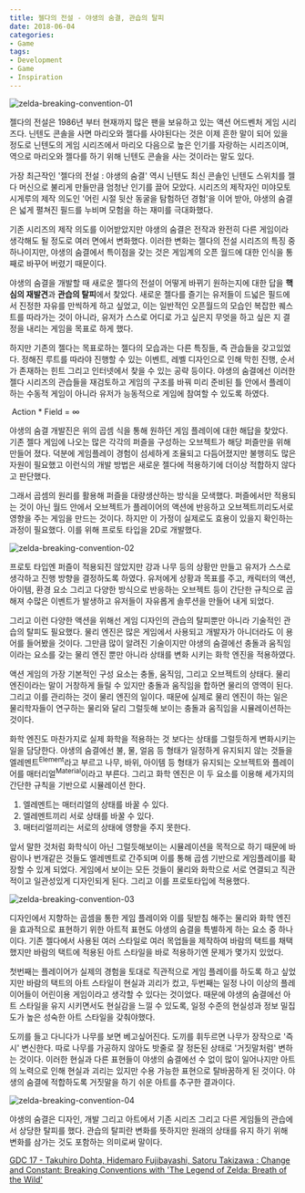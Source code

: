 ```yaml
---
title: 젤다의 전설 - 야생의 숨결, 관습의 탈피
date: 2018-06-04
categories:
- Game
tags:
- Development
- Game
- Inspiration
---
```


![zelda-breaking-convention-01](https://user-images.githubusercontent.com/18159012/41011861-cb5243c2-6979-11e8-84d8-a0602ee1e02f.jpg)

 젤다의 전설은 1986년 부터 현재까지 많은 팬을 보유하고 있는 액션 어드벤처 게임 시리즈다. 닌텐도 콘솔을 사면 마리오와 젤다를 사야된다는 것은 이제 흔한 말이 되어 있을 정도로 닌텐도의 게임 시리즈에서 마리오 다음으로 높은 인기를 자랑하는 시리즈이며, 역으로 마리오와 젤다를 하기 위해 닌텐도 콘솔을 사는 것이라는 말도 있다.

 가장 최근작인 '젤다의 전설 : 야생의 숨결' 역시 닌텐도 최신 콘솔인 닌텐도 스위치를 젤다 머신으로 불리게 만들만큼 엄청난 인기를 끌어 모았다. 시리즈의 제작자인 미야모토 시게루의 제작 의도인 '어린 시절 뒷산 동굴을 탐험하던 경험'을 이어 받아, 야생의 숨결은 넓게 펼쳐진 필드를 누비며 모험을 하는 재미를 극대화했다.

 기존 시리즈의 제작 의도를 이어받았지만 야생의 숨결은 전작과 완전히 다른 게임이라 생각해도 될 정도로 여러 면에서 변화했다. 이러한 변화는 젤다의 전설 시리즈의 특징 중 하나이지만, 야생의 숨결에서 특이점을 갖는 것은 게임계의 오픈 월드에 대한 인식을 통째로 바꾸어 버렸기 때문이다.

 야생의 숨결을 개발할 때 새로운 젤다의 전설이 어떻게 바뀌기 원하는지에 대한 답을 **핵심의 재발견**과 **관습의 탈피**에서 찾았다. 새로운 젤다를 즐기는 유저들이 드넓은 필드에서 진정한 자유를 만씩하게 하고 싶었고, 이는 일반적인 오픈월드의 모습인 복잡한 퀘스트를 따라가는 것이 아니라, 유저가 스스로 어디로 가고 싶은지 무엇을 하고 싶은 지 결정을 내리는 게임을 목표로 하게 했다.

 하지만 기존의 젤다는 목표로하는 젤다의 모습과는 다른 특징들, 즉 관습들을 갖고있었다. 정해진 루트를 따라야 진행할 수 있는 이벤트, 레벨 디자인으로 인해 막힌 진행, 순서가 존재하는 힌트 그리고 인터넷에서 찾을 수 있는 공략 등이다. 야생의 숨결에선 이러한 젤다 시리즈의 관습들을 재검토하고 게임의 구조를 바꿔 미리 준비된 틀 안에서 플레이 하는 수동적 게임이 아니라 유저가 능동적으로 게임에 참여할 수 있도록 하였다.

​    Action * Field = ∞

 야생의 숨결 개발진은 위의 곱셈 식을 통해 원하던 게임 플레이에 대한 해답을 찾았다. 기존 젤다 게임에 나오는 많은 각각의 퍼즐을 구성하는 오브젝트가 해당 퍼즐만을 위해 만들어 졌다. 덕분에 게임플레이 경험이 섬세하게 조율되고 다듬어졌지만 불행히도 많은 자원이 필요했고 이런식의 개발 방법은 새로운 젤다에 적용하기에 더이상 적합하지 않다고 판단했다.

 그래서 곱셈의 원리를 활용해 퍼즐을 대량생산하는 방식을 모색했다. 퍼즐에서만 적용되는 것이 아닌 월드 안에서 오브젝트가 플레이어의 액션에 반응하고 오브젝트끼리도서로 영향을 주는 게임을 만드는 것이다. 하지만 이 가정이 실제로도 효용이 있을지 확인하는 과정이 필요했다. 이를 위해 프로토 타입을 2D로 개발했다.

![zelda-breaking-convention-02](https://user-images.githubusercontent.com/18159012/41010924-390052ba-6975-11e8-9063-8e537b41fc7e.gif)

 프로토 타입엔 퍼즐이 적용되진 않았지만 강과 나무 등의 상황만 만들고 유저가 스스로 생각하고 진행 방향을 결정하도록 하였다. 유저에게 상황과 목표를 주고, 캐릭터의 액션, 아이템, 환경 요소 그리고 다양한 방식으로 반응하는 오브젝트 등이 간단한 규칙으로 곱해져 수많은 이벤트가 발생하고 유저들이 자유롭게 솔루션을 만들어 내게 되었다.

 그리고 이런 다양한 액션을 위해선 게임 디자인의 관습의 탈피뿐만 아니라 기술적인 관습의 탈피도 필요했다. 물리 엔진은 많은 게임에서 사용되고 개발자가 아니더라도 이 용어를 들어봤을 것이다. 그만큼 많이 알려진 기술이지만 야생의 숨결에선 충돌과 움직임이라는 요소를 갖는 물리 엔진 뿐만 아니라 상태를 변화 시키는 화학 엔진을 적용하였다.

 액션 게임의 가장 기본적인 구성 요소는 충돌, 움직임, 그리고 오브젝트의 상태다. 물리 엔진이라는 말이 거창하게 들릴 수 있지만 충돌과 움직임을 합하면 물리의 영역이 된다. 그리고 이를 관리하는 것이 물리 엔진의 일이다. 때문에 실제로 물리 엔진이 하는 일은 물리학자들이 연구하는 물리와 달리 그럴듯해 보이는 충돌과  움직임을 시뮬레이션하는 것이다.

 화학 엔진도 마찬가지로 실제 화학을 적용하는 것 보다는 상태를 그럴듯하게 변화시키는 일을 담당한다. 야생의 숨결에선 불, 물, 얼음 등 형태가 일정하게 유지되지 않는 것들을 엘레멘트<sup>Element</sup>라고 부르고 나무, 바위, 아이템 등 형태가 유지되는 오브젝트와 플레이어를 매터리얼<sup>Material</sup>이라고 부른다. 그리고 화학 엔진은 이 두 요소를 이용해 세가지의 간단한 규칙을 기반으로 시뮬레이션 한다.

1. 엘레멘트는 매터리얼의 상태를 바꿀 수 있다.
2. 엘레멘트끼리 서로 상태를 바꿀 수 있다.
3. 매터리얼끼리는 서로의 상태에 영향을 주지 못한다.

 앞서 말한 것처럼 화학식이 아닌 그럴듯해보이는 시뮬레이션을 목적으로 하기 때문에 바람이나 번개같은 것들도 엘레멘트로 간주되며 이를 통해 곱셈 기반으로 게임플레이를 확장할 수 있게 되었다. 게임에서 보이는 모든 것들이 물리와 화학으로 서로 연결되고 직관적이고 일관성있게 디자인되게 된다. 그리고 이를 프로토타입에 적용했다.

![zelda-breaking-convention-03](https://user-images.githubusercontent.com/18159012/41011040-dc0996a6-6975-11e8-9c52-3dc285a8bba2.gif)

 디자인에서 지향하는 곱셈을 통한 게임 플레이와 이를 뒷받침 해주는 물리와 화학 엔진을 효과적으로 표현하기 위한 아트적 표현도 야생의 숨결을 특별하게 하는 요소 중 하나이다. 기존 젤다에서 사용된 여러 스타일로 여러 목업들을 제작하여 바람의 택트를 채택했지만 바람의 택트에 적용된 아트 스타일을 바로 적용하기엔 문제가 몇가지 있었다.

 첫번째는 플레이어가 실제의 경험을 토대로 직관적으로 게임 플레이를 하도록 하고 싶었지만 바람의 택트의 아트 스타일이 현실과 괴리가 컸고, 두번째는 일정 나이 이상의 플레이어들이 어린이용 게임이라고 생각할 수 있다는 것이었다. 때문에 야생의 숨결에선 아트 스타일을 유지 시키면서도 현실감을 느낄 수 있도록, 일정 수준의 현실성과 정보 밀집도가 높은 성숙한 아트 스타일을 갖춰야했다.

 도끼를 들고 다니다가 나무를 보면 베고싶어진다. 도끼를 휘두르면 나무가 장작으로 '즉시' 변신한다. 따로 나무를 가공하지 않아도 밧줄로 잘 정돈된 상태로 '거짓말처럼' 변하는 것이다. 이러한 현실과 다른 표현들이 야생의 숨결에선 수 없이 많이 일어나지만 아트의 노력으로 인해 현실과 괴리는 있지만 수용 가능한 표현으로 탈바꿈하게 된 것이다. 야생의 숨결에 적합하도록 거짓말을 하기 쉬운 아트를 추구한 결과이다.

![zelda-breaking-convention-04](https://user-images.githubusercontent.com/18159012/41011782-68b4dafe-6979-11e8-88d4-9be43cba0461.gif)

 야생의 숨결은 디자인, 개발 그리고 아트에서 기존 시리즈 그리고 다른 게임들의 관습에서 상당한 탈피를 했다. 관습의 탈피란 변화를 뜻하지만 원래의 상태를 유지 하기 위해 변화를 삼가는 것도 포함하는 의미로써 말이다.



[GDC 17 - Takuhiro Dohta, Hidemaro Fujibayashi, Satoru Takizawa : Change and Constant: Breaking Conventions with 'The Legend of Zelda: Breath of the Wild'](http://www.gdcvault.com/play/1024562/Change-and-Constant-Breaking-Conventions) 